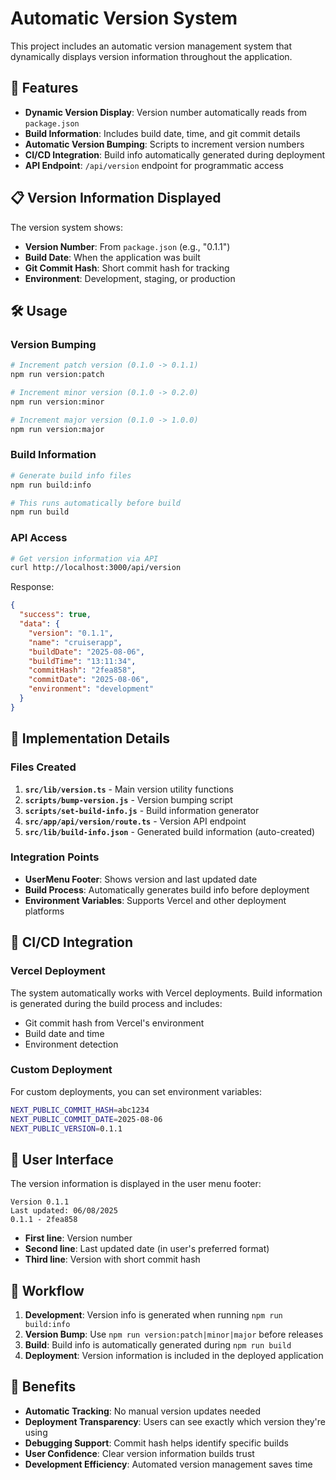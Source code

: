# Automatic Version System

This project includes an automatic version management system that dynamically displays version information throughout the application.

## 🚀 Features

- **Dynamic Version Display**: Version number automatically reads from `package.json`
- **Build Information**: Includes build date, time, and git commit details
- **Automatic Version Bumping**: Scripts to increment version numbers
- **CI/CD Integration**: Build info automatically generated during deployment
- **API Endpoint**: `/api/version` endpoint for programmatic access

## 📋 Version Information Displayed

The version system shows:
- **Version Number**: From `package.json` (e.g., "0.1.1")
- **Build Date**: When the application was built
- **Git Commit Hash**: Short commit hash for tracking
- **Environment**: Development, staging, or production

## 🛠️ Usage

### Version Bumping

```bash
# Increment patch version (0.1.0 -> 0.1.1)
npm run version:patch

# Increment minor version (0.1.0 -> 0.2.0)
npm run version:minor

# Increment major version (0.1.0 -> 1.0.0)
npm run version:major
```

### Build Information

```bash
# Generate build info files
npm run build:info

# This runs automatically before build
npm run build
```

### API Access

```bash
# Get version information via API
curl http://localhost:3000/api/version
```

Response:
```json
{
  "success": true,
  "data": {
    "version": "0.1.1",
    "name": "cruiserapp",
    "buildDate": "2025-08-06",
    "buildTime": "13:11:34",
    "commitHash": "2fea858",
    "commitDate": "2025-08-06",
    "environment": "development"
  }
}
```

## 🔧 Implementation Details

### Files Created

1. **`src/lib/version.ts`** - Main version utility functions
2. **`scripts/bump-version.js`** - Version bumping script
3. **`scripts/set-build-info.js`** - Build information generator
4. **`src/app/api/version/route.ts`** - Version API endpoint
5. **`src/lib/build-info.json`** - Generated build information (auto-created)

### Integration Points

- **UserMenu Footer**: Shows version and last updated date
- **Build Process**: Automatically generates build info before deployment
- **Environment Variables**: Supports Vercel and other deployment platforms

## 🚀 CI/CD Integration

### Vercel Deployment

The system automatically works with Vercel deployments. Build information is generated during the build process and includes:

- Git commit hash from Vercel's environment
- Build date and time
- Environment detection

### Custom Deployment

For custom deployments, you can set environment variables:

```bash
NEXT_PUBLIC_COMMIT_HASH=abc1234
NEXT_PUBLIC_COMMIT_DATE=2025-08-06
NEXT_PUBLIC_VERSION=0.1.1
```

## 📱 User Interface

The version information is displayed in the user menu footer:

```
Version 0.1.1
Last updated: 06/08/2025
0.1.1 - 2fea858
```

- **First line**: Version number
- **Second line**: Last updated date (in user's preferred format)
- **Third line**: Version with short commit hash

## 🔄 Workflow

1. **Development**: Version info is generated when running `npm run build:info`
2. **Version Bump**: Use `npm run version:patch|minor|major` before releases
3. **Build**: Build info is automatically generated during `npm run build`
4. **Deployment**: Version information is included in the deployed application

## 🎯 Benefits

- **Automatic Tracking**: No manual version updates needed
- **Deployment Transparency**: Users can see exactly which version they're using
- **Debugging Support**: Commit hash helps identify specific builds
- **User Confidence**: Clear version information builds trust
- **Development Efficiency**: Automated version management saves time 